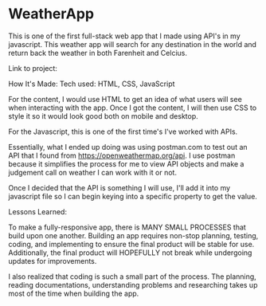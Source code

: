 # WeatherApp
This is one of the first full-stack web app that I made using API's in my javascript. This weather app will search for any destination in the world and return back the weather in both Farenheit and Celcius.

Link to project: 



How It's Made:
Tech used: HTML, CSS, JavaScript

For the content, I would use HTML to get an idea of what users will see when interacting with the app. Once I got the content, I will then use CSS to style it so it would look good both on mobile and desktop.

For the Javascript, this is one of the first time's I've worked with APIs.

Essentially, what I ended up doing was using postman.com to test out an API that I found from https://openweathermap.org/api. I use postman because it simplifies the process for me to view API objects and make a judgement call on weather I can work with it or not.

Once I decided that the API is something I will use, I'll add it into my javascript file so I can begin keying into a specific property to get the value.


Lessons Learned:


To make a fully-responsive app, there is MANY SMALL PROCESSES that build upon one another.  Building an app requires non-stop planning, testing, coding, and implementing to ensure the final product will be stable for use. Additionally, the final product will HOPEFULLY not break while undergoing updates for improvements. 

I also realized that coding is such a small part of the process. The planning, reading documentations, understanding problems and researching takes up most of the time when building the app.
